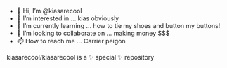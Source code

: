 - 👋 Hi, I’m @kiasarecool
- 👀 I’m interested in ... kias obviously
- 🌱 I’m currently learning ... how to tie my shoes and button my buttons!
- 💞️ I’m looking to collaborate on ... making money $$$
- 📫 How to reach me ... Carrier peigon 

kiasarecool/kiasarecool is a ✨ special ✨ repository
